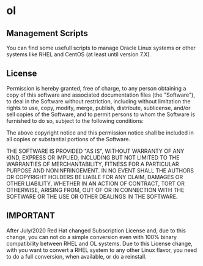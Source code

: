 # ol

## Management Scripts

You can find some usefull scripts to manage Oracle Linux systems or other systems like RHEL and CentOS (at least until version 7.X).

## License

Permission is hereby granted, free of charge, to any person obtaining a
copy of this software and associated documentation files (the "Software"),
to deal in the Software without restriction, including without limitation 
the rights to use, copy, modify, merge, publish, distribute, sublicense, 
and/or sell copies of the Software, and to permit persons to whom the 
Software is furnished to do so, subject to the following conditions:

The above copyright notice and this permission notice shall be included 
in all copies or substantial portions of the Software.

THE SOFTWARE IS PROVIDED "AS IS", WITHOUT WARRANTY OF ANY KIND, EXPRESS 
OR IMPLIED, INCLUDING BUT NOT LIMITED TO THE WARRANTIES OF MERCHANTABILITY, 
FITNESS FOR A PARTICULAR PURPOSE AND NONINFRINGEMENT. IN NO EVENT SHALL 
THE AUTHORS OR COPYRIGHT HOLDERS BE LIABLE FOR ANY CLAIM, DAMAGES OR OTHER 
LIABILITY, WHETHER IN AN ACTION OF CONTRACT, TORT OR OTHERWISE, ARISING 
FROM, OUT OF OR IN CONNECTION WITH THE SOFTWARE OR THE USE OR OTHER 
DEALINGS IN THE SOFTWARE.

## IMPORTANT

After July/2020 Red Hat changed Subscription License and, due to this change, you can not do a simple conversion even with 100% binary compatibility between RHEL and OL systems.
Due to this License change, with you want to convert a RHEL system to any other Linux flavor, you need to do a full conversion, when available, or do a reinstall.
